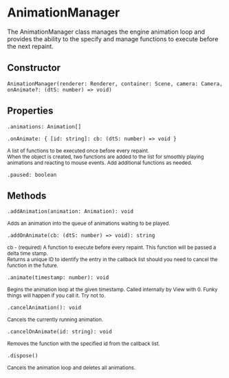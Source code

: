 # AnimationManager

<div class='description'>
The AnimationManager class manages the engine animation loop and provides the ability to the specify and manage functions to execute before the next repaint. 
</div>

## Constructor

`AnimationManager(renderer: Renderer, container: Scene, camera: Camera, onAnimate?: (dtS: number) => void)`

## Properties

`.animations: Animation[]`

`.onAnimate: { [id: string]: cb: (dtS: number) => void }`

<small>
A list of functions to be executed once before every repaint.<br>When the object is created, two functions are added to the list for smoothly playing animations and reacting to mouse events. Add additional functions as needed. 
</small>

`.paused: boolean`

## Methods

`.addAnimation(animation: Animation): void`

<small>
Adds an animation into the queue of animations waiting to be played. 
</small>

`.addOnAnimate(cb: (dtS: number) => void): string`

<small>
cb - (required) A function to execute before every repaint. This function will be passed a delta time stamp.<br>
Returns a unique ID to identify the entry in the callback list should you need to cancel the function in the future.
</small>

`.animate(timestamp: number): void`

<small>
Begins the animation loop at the given timestamp. Called internally by View with 0. Funky things will happen if you call it. Try not to. 
</small>

`.cancelAnimation(): void`

<small>
Cancels the currently running animation.
</small>

`.cancelOnAnimate(id: string): void`

<small>
Removes the function with the specified id from the callback list. 
</small>

`.dispose()`

<small>
Cancels the animation loop and deletes all animations. 
</small>